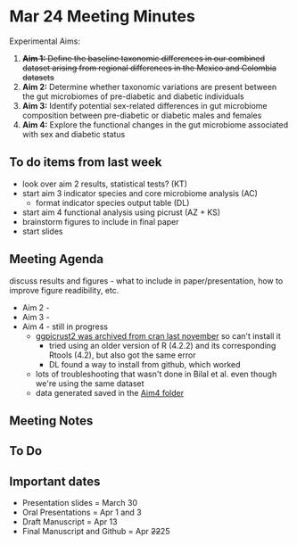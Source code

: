 # Mar 24 Meeting Minutes

Experimental Aims: 
1. ~~**Aim 1:** Define the baseline taxonomic differences in our combined dataset arising from regional differences in the Mexico and Colombia datasets~~
2. **Aim 2:** Determine whether taxonomic variations are present between the gut microbiomes of pre-diabetic and diabetic individuals
3. **Aim 3:** Identify potential sex-related differences in gut microbiome composition between pre-diabetic or diabetic males and females
4. **Aim 4:** Explore the functional changes in the gut microbiome associated with sex and diabetic status

## To do items from last week
* look over aim 2 results, statistical tests? (KT)
* start aim 3 indicator species and core microbiome analysis (AC) 
  * format indicator species output table (DL)
* start aim 4 functional analysis using picrust (AZ + KS)
* brainstorm figures to include in final paper
* start slides

## Meeting Agenda
discuss results and figures - what to include in paper/presentation, how to improve figure readibility, etc. 
* Aim 2 -
* Aim 3 -
* Aim 4 - still in progress
  * [ggpicrust2 was archived from cran last november](https://l.messenger.com/l.php?u=https%3A%2F%2Fcran.r-project.org%2Fweb%2Fpackages%2Fggpicrust2%2Findex.html&h=AT2Nq3GEsG2HzKg-uUq8QIdhbyiaSnH-oLlHIJ22IsSfJ08DHGynmvRS0FEfyvrplSndor4aPQtc2_vUC3PJjne4E_S9kYeH8Cns_5XCfI9YScPT5mtz4zzqo-51QDrE1WHAeg) so can't install it
    * tried using an older version of R (4.2.2) and its corresponding Rtools (4.2), but also got the same error
    * DL found a way to install from github, which worked
  * lots of troubleshooting that wasn't done in Bilal et al. even though we're using the same dataset
  * data generated saved in the [Aim4 folder](../data/Aim4)

## Meeting Notes


## To Do


## Important dates
* Presentation slides = March 30
* Oral Presentations = Apr 1 and 3
* Draft Manuscript = Apr 13
* Final Manuscript and Github = Apr ~~22~~25
